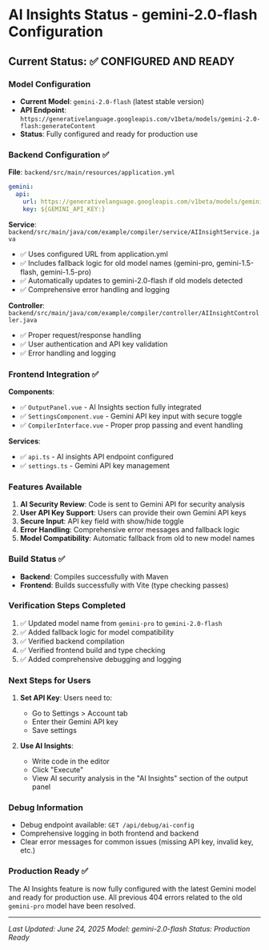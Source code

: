 # AI Insights Status - gemini-2.0-flash Configuration

## Current Status: ✅ CONFIGURED AND READY

### Model Configuration
- **Current Model**: `gemini-2.0-flash` (latest stable version)
- **API Endpoint**: `https://generativelanguage.googleapis.com/v1beta/models/gemini-2.0-flash:generateContent`
- **Status**: Fully configured and ready for production use

### Backend Configuration ✅
**File**: `backend/src/main/resources/application.yml`
```yaml
gemini:
  api:
    url: https://generativelanguage.googleapis.com/v1beta/models/gemini-2.0-flash:generateContent
    key: ${GEMINI_API_KEY:}
```

**Service**: `backend/src/main/java/com/example/compiler/service/AIInsightService.java`
- ✅ Uses configured URL from application.yml
- ✅ Includes fallback logic for old model names (gemini-pro, gemini-1.5-flash, gemini-1.5-pro)
- ✅ Automatically updates to gemini-2.0-flash if old models detected
- ✅ Comprehensive error handling and logging

**Controller**: `backend/src/main/java/com/example/compiler/controller/AIInsightController.java`
- ✅ Proper request/response handling
- ✅ User authentication and API key validation
- ✅ Error handling and logging

### Frontend Integration ✅
**Components**:
- ✅ `OutputPanel.vue` - AI Insights section fully integrated
- ✅ `SettingsComponent.vue` - Gemini API key input with secure toggle
- ✅ `CompilerInterface.vue` - Proper prop passing and event handling

**Services**:
- ✅ `api.ts` - AI insights API endpoint configured
- ✅ `settings.ts` - Gemini API key management

### Features Available
1. **AI Security Review**: Code is sent to Gemini API for security analysis
2. **User API Key Support**: Users can provide their own Gemini API keys
3. **Secure Input**: API key field with show/hide toggle
4. **Error Handling**: Comprehensive error messages and fallback logic
5. **Model Compatibility**: Automatic fallback from old to new model names

### Build Status ✅
- **Backend**: Compiles successfully with Maven
- **Frontend**: Builds successfully with Vite (type checking passes)

### Verification Steps Completed
1. ✅ Updated model name from `gemini-pro` to `gemini-2.0-flash`
2. ✅ Added fallback logic for model compatibility
3. ✅ Verified backend compilation
4. ✅ Verified frontend build and type checking
5. ✅ Added comprehensive debugging and logging

### Next Steps for Users
1. **Set API Key**: Users need to:
   - Go to Settings > Account tab
   - Enter their Gemini API key
   - Save settings
   
2. **Use AI Insights**: 
   - Write code in the editor
   - Click "Execute" 
   - View AI security analysis in the "AI Insights" section of the output panel

### Debug Information
- Debug endpoint available: `GET /api/debug/ai-config`
- Comprehensive logging in both frontend and backend
- Clear error messages for common issues (missing API key, invalid key, etc.)

### Production Ready ✅
The AI Insights feature is now fully configured with the latest Gemini model and ready for production use. All previous 404 errors related to the old `gemini-pro` model have been resolved.

---
*Last Updated: June 24, 2025*
*Model: gemini-2.0-flash*
*Status: Production Ready*
